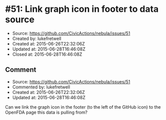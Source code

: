 # #51: Link graph icon in footer to data source

* Source: https://github.com/CivicActions/nebula/issues/51
* Created by: lukefretwell
* Created at: 2015-06-26T22:32:06Z
* Updated at: 2015-06-28T16:46:08Z
* Closed at: 2015-06-28T16:46:08Z


## Comment

* Source: https://github.com/CivicActions/nebula/issues/51
* Commented by: lukefretwell
* Created at: 2015-06-26T22:32:06Z
* Updated at: 2015-06-28T16:46:08Z

Can we link the graph icon in the footer (to the left of the GitHub icon) to the OpenFDA page this data is pulling from?


